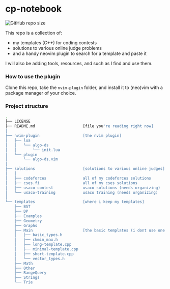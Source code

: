# cp-notebook

![GitHub repo size](https://img.shields.io/github/repo-size/colding10/cp-notebook?style=for-the-badge)

This repo is a collection of:

- my templates (C++) for coding contests
- solutions to various online judge problems
- and a handy neovim plugin to search for a template and paste it

I will also be adding tools, resources, and such as I find and use them.

### How to use the plugin

Clone this repo, take the `nvim-plugin` folder, and install it to (neo)vim with a package manager of your choice.

### Project structure

```bash
.
├── LICENSE
├── README.md                     [file you're reading right now]
│
├── nvim-plugin                   [the nvim plugin]
│   ├── lua
│   │   └── algo-ds
│   │       └── init.lua
│   └── plugin
│       └── algo-ds.vim
│
├── solutions                     [solutions to various online judges]
│   │
│   ├── codeforces                all of my codeforces solutions
│   ├── cses.fi                   all of my cses solutions
│   ├── usaco-contest             usaco solutions (needs organizing)
│   └── usaco-training            usaco training (needs organizing)
│
└── templates                     [where i keep my templates]
    ├── BST
    ├── DP
    ├── Examples
    ├── Geometry
    ├── Graphs
    ├── Main                      [the basic templates (i dont use one these days)]
    │   ├── basic_types.h
    │   ├── ckmin_max.h
    │   ├── long-template.cpp
    │   ├── minimal-template.cpp
    │   ├── short-template.cpp
    │   └── vector_types.h
    ├── Math
    ├── Other
    ├── RangeQuery
    ├── Strings
    └── Trie
```
